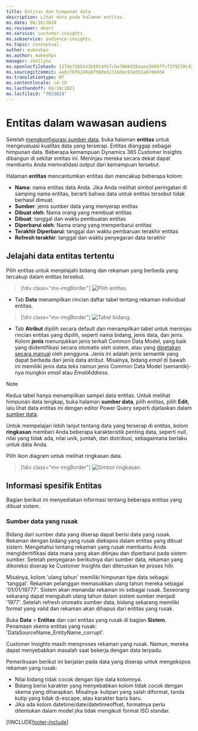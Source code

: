 ```yaml
---
title: Entitas dan himpunan data
description: Lihat data pada halaman entitas.
ms.date: 04/16/2020
ms.reviewer: mhart
ms.service: customer-insights
ms.subservice: audience-insights
ms.topic: conceptual
author: mukeshpo
ms.author: mukeshpo
manager: shellyha
ms.openlocfilehash: 137de726b243b501491fcbe7866820aaee26097fcf379270c423c277374ae9a4
ms.sourcegitcommit: aa0cfbf6240a9f560e3131bdec63e051a8786dd4
ms.translationtype: HT
ms.contentlocale: id-ID
ms.lasthandoff: 08/10/2021
ms.locfileid: "7033819"
---
```

# <a name="entities-in-audience-insights"></a>Entitas dalam wawasan audiens

Setelah [mengkonfigurasi sumber data](data-sources.md), buka halaman **entitas** untuk mengevaluasi kualitas data yang terserap. Entitas dianggap sebagai himpunan data. Beberapa kemampuan Dynamics 365 Customer Insights dibangun di sekitar entitas ini. Meninjau mereka secara dekat dapat membantu Anda memvalidasi output dari kemampuan tersebut.

Halaman **entitas** mencantumkan entitas dan mencakup beberapa kolom:

- **Nama**: nama entitas data Anda. Jika Anda melihat simbol peringatan di samping nama entitas, berarti bahwa data untuk entitas tersebut tidak berhasil dimuat.
- **Sumber**: jenis sumber data yang menyerap entitas
- **Dibuat oleh**: Nama orang yang membuat entitas
- **Dibuat**: tanggal dan waktu pembuatan entitas
- **Diperbarui oleh**: Nama orang yang memperbarui entitas
- **Terakhir Diperbarui**: tanggal dan waktu pembaruan terakhir entitas
- **Refresh terakhir**: tanggal dan waktu penyegaran data terakhir

## <a name="explore-a-specific-entitys-data"></a>Jelajahi data entitas tertentu

Pilih entitas untuk menjelajahi bidang dan rekaman yang berbeda yang tercakup dalam entitas tersebut.

> [!div class="mx-imgBorder"]
> ![Pilih entitas.](media/data-manager-entities-data.png "Pilih satu entitas")

- Tab **Data** menampilkan rincian daftar tabel tentang rekaman individual entitas.

> [!div class="mx-imgBorder"]
> ![Tabel bidang.](media/data-manager-entities-fields.PNG "Tabel bidang")

- Tab **Atribut** dipilih secara default dan menampilkan tabel untuk meninjau rincian entitas yang dipilih, seperti nama bidang, jenis data, dan jenis. Kolom **jenis** menunjukkan jenis terkait Common Data Model, yang baik yang diidentifikasi secara otomatis oleh sistem, atau yang [dipetakan secara manual](map-entities.md) oleh pengguna. Jenis ini adalah jenis semantik yang dapat berbeda dari jenis data atribut. Misalnya, bidang *email* di bawah ini memiliki jenis data *teks* namun jenis Common Data Model (semantik)-nya mungkin *email* atau *EmailAddress*.

> [!NOTE]
> Kedua tabel hanya menampilkan sampel data entitas. Untuk melihat himpunan data lengkap, buka halaman **sumber data**, pilih entitas, pilih **Edit**, lalu lihat data entitas ini dengan editor Power Query seperti dijelaskan dalam [sumber data](data-sources.md).

Untuk mempelajari lebih lanjut tentang data yang terserap di entitas, kolom **ringkasan** memberi Anda beberapa karakteristik penting data, seperti null, nilai yang tidak ada, nilai unik, jumlah, dan distribusi, sebagaimana berlaku untuk data Anda.

Pilih ikon diagram untuk melihat ringkasan data.

> [!div class="mx-imgBorder"]
> ![Simbol ringkasan.](media/data-manager-entities-summary.png "Tabel Ringkasan Data")

## <a name="entity-specific-information"></a>Informasi spesifik Entitas

Bagian berikut ini menyediakan informasi tentang beberapa entitas yang dibuat sistem.

### <a name="corrupted-data-sources"></a>Sumber data yang rusak

Bidang dari sumber data yang diserap dapat berisi data yang rusak. Rekaman dengan bidang yang rusak diekspos dalam entitas yang dibuat sistem. Mengetahui tentang rekaman yang rusak membantu Anda mengidentifikasi data mana yang akan ditinjau dan diperbarui pada sistem sumber. Setelah penyegaran berikutnya dari sumber data, rekaman yang dikoreksi diserap ke Customer Insights dan diteruskan ke proses hilir. 

Misalnya, kolom 'ulang tahun' memiliki himpunan tipe data sebagai 'tanggal'. Rekaman pelanggan memasukkan ulang tahun mereka sebagai '01/01/19777'. Sistem akan menandai rekaman ini sebagai rusak. Seseorang sekarang dapat mengubah ulang tahun dalam sistem sumber menjadi '1977'. Setelah refresh otomatis sumber data, bidang sekarang memiliki format yang valid dan rekaman akan dihapus dari entitas yang rusak. 

Buka **Data** > **Entitas** dan cari entitas yang rusak di bagian **Sistem**. Penamaan skema entitas yang rusak: 'DataSourceName_EntityName_corrupt'.

Customer Insights masih memproses rekaman yang rusak. Namun, mereka dapat menyebabkan masalah saat bekerja dengan data terpadu.

Pemeriksaan berikut ini berjalan pada data yang diserap untuk mengekspos rekaman yang rusak: 

- Nilai bidang tidak cocok dengan tipe data kolomnya.
- Bidang berisi karakter yang menyebabkan kolom tidak cocok dengan skema yang diharapkan. Misalnya: kutipan yang salah diformat, tanda kutip yang tidak di-escape, atau karakter baris baru.
- Jika ada kolom datetime/date/datetimeoffset, formatnya perlu ditentukan dalam model jika tidak mengikuti format ISO standar.



[!INCLUDE[footer-include](../includes/footer-banner.md)]
